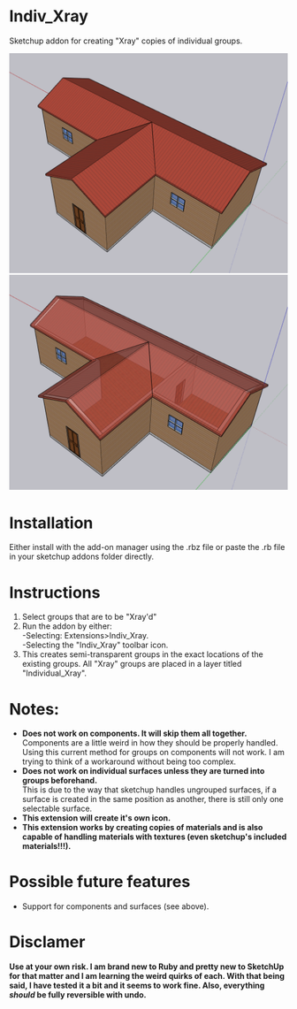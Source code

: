# Indiv_Xray
Sketchup addon for creating "Xray" copies of individual groups.

<img src="./SOLID-ROOF.PNG">
<img src="./INVIS_ROOF.PNG">

# Installation
Either install with the add-on manager using the .rbz file or paste the .rb file in your sketchup addons folder directly.

# Instructions
1. Select groups that are to be "Xray'd"
2. Run the addon by either:<br>
</t>-Selecting: Extensions>Indiv_Xray.<br>
</t>-Selecting the "Indiv_Xray" toolbar icon.
3. This creates semi-transparent groups in the exact locations of the existing groups. All "Xray" groups are placed in a layer titled "Individual_Xray".
  
# Notes:
- <b>Does not work on components. It will skip them all together.</b><br>
Components are a little weird in how they should be properly handled. Using this current method for groups on components will not work. I am trying to think of a workaround without being too complex.
- <b>Does not work on individual surfaces unless they are turned into groups beforehand.</b><br>
This is due to the way that sketchup handles ungrouped surfaces, if a surface is created in the same position as another, there is still only one selectable surface.
- <b>This extension will create it's own icon.</b>
- <b>This extension works by creating copies of materials and is also capable of handling materials with textures (even sketchup's included materials!!!).</b>

# Possible future features
- Support for components and surfaces (see above).

# Disclamer
<b> Use at your own risk. I am brand new to Ruby and pretty new to SketchUp for that matter and I am learning the weird quirks of each. With that being said, I have tested it a bit and it seems to work fine. Also, everything *should* be fully reversible with undo.</b>
